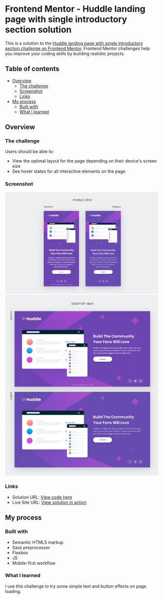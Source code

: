 # Frontend Mentor - Huddle landing page with single introductory section solution

This is a solution to the [Huddle landing page with single introductory section challenge on Frontend Mentor](https://www.frontendmentor.io/challenges/huddle-landing-page-with-a-single-introductory-section-B_2Wvxgi0). Frontend Mentor challenges help you improve your coding skills by building realistic projects. 

## Table of contents

- [Overview](#overview)
  - [The challenge](#the-challenge)
  - [Screenshot](#screenshot)
  - [Links](#links)
- [My process](#my-process)
  - [Built with](#built-with)
  - [What I learned](#what-i-learned)

## Overview

### The challenge

Users should be able to:

- View the optimal layout for the page depending on their device's screen size
- See hover states for all interactive elements on the page

### Screenshot

<img src="./solution-screenshots/huddle-landing-p-mobile.jpg">
<img src="./solution-screenshots/huddle-landing-p-desktop.jpg">

### Links

- Solution URL: [View code here](https://github.com/strosi/frontend-mentor-challenges/tree/main/huddle-landing-page-with-single-introductory-section-master)
- Live Site URL: [View solution in action](https://strosi.github.io/frontend-mentor-challenges/huddle-landing-page-with-single-introductory-section-master/)

## My process

### Built with

- Semantic HTML5 markup
- Sass preprocessor
- Flexbox
- JS
- Mobile-first workflow

### What I learned

I use this challenge to try some simple text and button effects on page loading.
